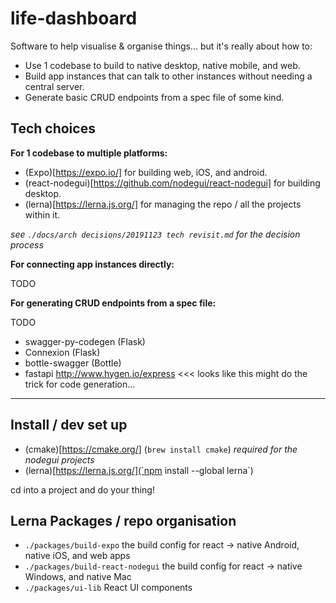 # life-dashboard

Software to help visualise & organise things... but it's really about how to:

- Use 1 codebase to build to native desktop, native mobile, and web. 
- Build app instances that can talk to other instances without needing a central server.
- Generate basic CRUD endpoints from a spec file of some kind.

## Tech choices

**For 1 codebase to multiple platforms:**

- (Expo)[https://expo.io/] for building web, iOS, and android.
- (react-nodegui)[https://github.com/nodegui/react-nodegui] for building desktop.
- (lerna)[https://lerna.js.org/] for managing the repo / all the projects within it.

_see `./docs/arch decisions/20191123 tech revisit.md` for the decision process_

**For connecting app instances directly:**

TODO

**For generating CRUD endpoints from a spec file:**

TODO

* swagger-py-codegen (Flask)
* Connexion (Flask)
* bottle-swagger (Bottle)
* fastapi
http://www.hygen.io/express <<< looks like this might do the trick for code generation...

---

## Install / dev set up

- (cmake)[https://cmake.org/] (`brew install cmake`) _required for the nodegui projects_
- (lerna)[https://lerna.js.org/](`npm install --global lerna`) 

cd into a project and do your thing!

## Lerna Packages / repo organisation

- `./packages/build-expo` the build config for react -> native Android, native iOS, and web apps
- `./packages/build-react-nodegui` the build config for react -> native Windows, and native Mac
- `./packages/ui-lib` React UI components
